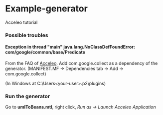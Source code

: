 # Example-generator

Acceleo tutorial

### Possible troubles

#### Exception in thread "main" java.lang.NoClassDefFoundError: com/google/common/base/Predicate

From the FAQ of [Acceleo](https://wiki.eclipse.org/Acceleo/FAQ#Exception_in_thread_.22main.22_java.lang.NoClassDefFoundError:_com.2Fgoogle.2Fcommon.2Fbase.2FPredicate). Add com.google.collect as a dependency of the generator. (MANIFEST.MF -> Dependencies tab -> Add -> com.google.collect)

(In Windows at C:\\Users\<your-user>\.p2\plugins)

### Run the generator

Go to **umlToBeans.mtl**, right click, *Run as -> Launch Acceleo Application*

